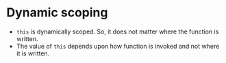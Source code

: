 # Dynamic scoping

- `this` is dynamically scoped. So, it does not matter where the function is written.
- The value of `this` depends upon how function is invoked and not where it is written.
